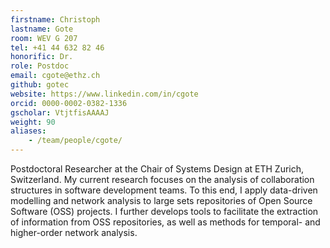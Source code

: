 ```yaml
---
firstname: Christoph
lastname: Gote
room: WEV G 207
tel: +41 44 632 82 46
honorific: Dr.
role: Postdoc
email: cgote@ethz.ch
github: gotec
website: https://www.linkedin.com/in/cgote
orcid: 0000-0002-0382-1336
gscholar: VtjtfisAAAAJ
weight: 90
aliases:
    - /team/people/cgote/
---
```


Postdoctoral Researcher at the Chair of Systems Design at ETH Zurich, Switzerland. My current research focuses on the analysis of collaboration structures in software development teams. To this end, I apply data-driven modelling and network analysis to large sets repositories of Open Source Software (OSS) projects. I further develops tools to facilitate the extraction of information from OSS repositories, as well as methods for temporal- and higher-order network analysis.

